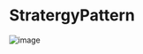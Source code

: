 # StratergyPattern

![image](https://user-images.githubusercontent.com/73389581/211389657-7088dd00-6f72-4c74-8f0c-cae4bddf74bd.png)
